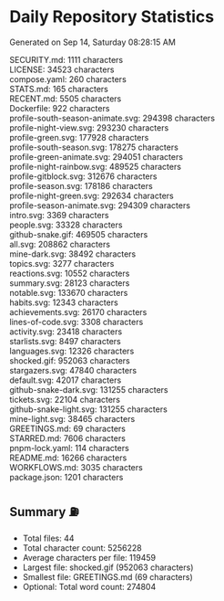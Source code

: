 # Daily Repository Statistics
Generated on Sep 14, Saturday 08:28:15 AM  

SECURITY.md: 1111 characters  
LICENSE: 34523 characters  
compose.yaml: 260 characters  
STATS.md: 165 characters  
RECENT.md: 5505 characters  
Dockerfile: 922 characters  
profile-south-season-animate.svg: 294398 characters  
profile-night-view.svg: 293230 characters  
profile-green.svg: 177928 characters  
profile-south-season.svg: 178275 characters  
profile-green-animate.svg: 294051 characters  
profile-night-rainbow.svg: 489525 characters  
profile-gitblock.svg: 312676 characters  
profile-season.svg: 178186 characters  
profile-night-green.svg: 292634 characters  
profile-season-animate.svg: 294309 characters  
intro.svg: 3369 characters  
people.svg: 33328 characters  
github-snake.gif: 469505 characters  
all.svg: 208862 characters  
mine-dark.svg: 38492 characters  
topics.svg: 3277 characters  
reactions.svg: 10552 characters  
summary.svg: 28123 characters  
notable.svg: 133670 characters  
habits.svg: 12343 characters  
achievements.svg: 26170 characters  
lines-of-code.svg: 3308 characters  
activity.svg: 23418 characters  
starlists.svg: 8497 characters  
languages.svg: 12326 characters  
shocked.gif: 952063 characters  
stargazers.svg: 47840 characters  
default.svg: 42017 characters  
github-snake-dark.svg: 131255 characters  
tickets.svg: 22104 characters  
github-snake-light.svg: 131255 characters  
mine-light.svg: 38465 characters  
GREETINGS.md: 69 characters  
STARRED.md: 7606 characters  
pnpm-lock.yaml: 114 characters  
README.md: 16266 characters  
WORKFLOWS.md: 3035 characters  
package.json: 1201 characters  

## Summary ⛽  
- Total files: 44  
- Total character count: 5256228  
- Average characters per file: 119459  
- Largest file: shocked.gif (952063 characters)  
- Smallest file: GREETINGS.md (69 characters)  
- Optional: Total word count: 274804  
